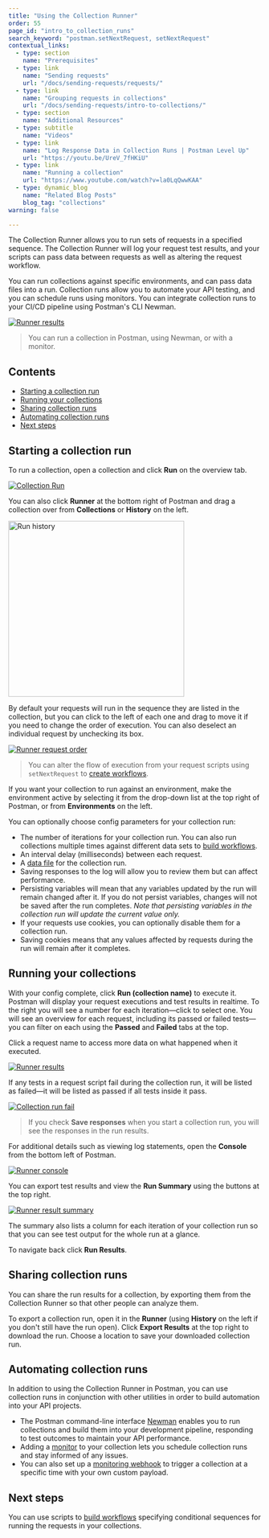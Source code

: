```yaml
---
title: "Using the Collection Runner"
order: 55
page_id: "intro_to_collection_runs"
search_keyword: "postman.setNextRequest, setNextRequest"
contextual_links:
  - type: section
    name: "Prerequisites"
  - type: link
    name: "Sending requests"
    url: "/docs/sending-requests/requests/"
  - type: link
    name: "Grouping requests in collections"
    url: "/docs/sending-requests/intro-to-collections/"
  - type: section
    name: "Additional Resources"
  - type: subtitle
    name: "Videos"
  - type: link
    name: "Log Response Data in Collection Runs | Postman Level Up"
    url: "https://youtu.be/UreV_7fHKiU"
  - type: link
    name: "Running a collection"
    url: "https://www.youtube.com/watch?v=la0LqQwwKAA"
  - type: dynamic_blog
    name: "Related Blog Posts"
    blog_tag: "collections"
warning: false

---
```


The Collection Runner allows you to run sets of requests in a specified sequence. The Collection Runner will log your request test results, and your scripts can pass data between requests as well as altering the request workflow.

You can run collections against specific environments, and can pass data files into a run. Collection runs allow you to automate your API testing, and you can schedule runs using monitors. You can integrate collection runs to your CI/CD pipeline using Postman's CLI Newman.

[![Runner results](https://assets.postman.com/postman-docs/runner-overview-v8.jpg)](https://assets.postman.com/postman-docs/runner-overview-v8.jpg)

> You can run a collection in Postman, using Newman, or with a monitor.

## Contents

* [Starting a collection run](#starting-a-collection-run)
* [Running your collections](#running-your-collections)
* [Sharing collection runs](#sharing-collection-runs)
* [Automating collection runs](#automating-collection-runs)
* [Next steps](#next-steps)

## Starting a collection run

To run a collection, open a collection and click __Run__ on the overview tab.

[![Collection Run](https://assets.postman.com/postman-docs/collection-run-button-v8.jpg)](https://assets.postman.com/postman-docs/collection-run-button-v8.jpg)

You can also click __Runner__ at the bottom right of Postman and drag a collection over from __Collections__ or __History__ on the left.

<img alt="Run history" src="https://assets.postman.com/postman-docs/run-history-v8.jpg" width="350px"/>

By default your requests will run in the sequence they are listed in the collection, but you can click to the left of each one and drag to move it if you need to change the order of execution. You can also deselect an individual request by unchecking its box.

[![Runner request order](https://assets.postman.com/postman-docs/runner-order-v8.jpg)](https://assets.postman.com/postman-docs/runner-order-v8.jpg)

> You can alter the flow of execution from your request scripts using `setNextRequest` to [create workflows](/docs/running-collections/building-workflows/).

If you want your collection to run against an environment, make the environment active by selecting it from the drop-down list at the top right of Postman, or from __Environments__ on the left.

You can optionally choose config parameters for your collection run:

* The number of iterations for your collection run. You can also run collections multiple times against different data sets to [build workflows](/docs/running-collections/building-workflows/).
* An interval delay (milliseconds) between each request.
* A [data file](/docs/running-collections/working-with-data-files/) for the collection run.
* Saving responses to the log will allow you to review them but can affect performance.
* Persisting variables will mean that any variables updated by the run will remain changed after it. If you do not persist variables, changes will not be saved after the run completes. _Note that persisting variables in the collection run will update the current value only._
* If your requests use cookies, you can optionally disable them for a collection run.
* Saving cookies means that any values affected by requests during the run will remain after it completes.

## Running your collections

With your config complete, click __Run (collection name)__ to execute it. Postman will display your request executions and test results in realtime. To the right you will see a number for each iteration—click to select one. You will see an overview for each request, including its passed or failed tests—you can filter on each using the __Passed__ and __Failed__ tabs at the top.

Click a request name to access more data on what happened when it executed.

[![Runner results](https://assets.postman.com/postman-docs/runner-results-v8.jpg)](https://assets.postman.com/postman-docs/runner-results-v8.jpg)

If any tests in a request script fail during the collection run, it will be listed as failed—it will be listed as passed if all tests inside it pass.

[![Collection run fail](https://assets.postman.com/postman-docs/run-fail-v8.jpg)](https://assets.postman.com/postman-docs/run-fail-v8.jpg)

> If you check __Save responses__ when you start a collection run, you will see the responses in the run results.

For additional details such as viewing log statements, open the __Console__ from the bottom left of Postman.

[![Runner console](https://assets.postman.com/postman-docs/run-console-v8.jpg)](https://assets.postman.com/postman-docs/run-console-v8.jpg)

You can export test results and view the __Run Summary__ using the buttons at the top right.

[![Runner result summary](https://assets.postman.com/postman-docs/run-overview-v8.jpg)](https://assets.postman.com/postman-docs/run-overview-v8.jpg)

The summary also lists a column for each iteration of your collection run so that you can see test output for the whole run at a glance.

To navigate back click __Run Results__.

## Sharing collection runs

You can share the run results for a collection, by exporting them from the Collection Runner so that other people can analyze them.

To export a collection run, open it in the __Runner__ (using __History__ on the left if you don't still have the run open). Click __Export Results__ at the top right to download the run. Choose a location to save your downloaded collection run.

## Automating collection runs

In addition to using the Collection Runner in Postman, you can use collection runs in conjunction with other utilities in order to build automation into your API projects.

* The Postman command-line interface [Newman](/docs/running-collections/using-newman-cli/command-line-integration-with-newman/) enables you to run collections and build them into your development pipeline, responding to test outcomes to maintain your API performance.
* Adding a [monitor](/docs/monitoring-your-api/intro-monitors/) to your collection lets you schedule collection runs and stay informed of any issues.
* You can also set up a [monitoring webhook](/docs/monitoring-your-api/integrations-for-alerts/) to trigger a collection at a specific time with your own custom payload.

## Next steps

You can use scripts to [build workflows](/docs/running-collections/building-workflows/) specifying conditional sequences for running the requests in your collections.
